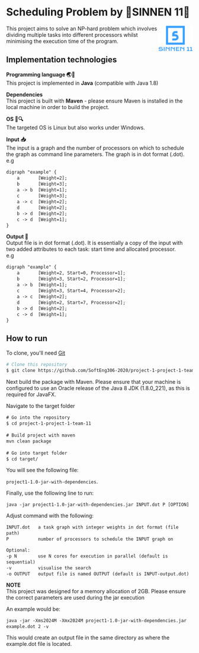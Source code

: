 # Scheduling Problem by 🥇SINNEN 11🥇
<img src="img/sinnen11.png" alt="Aimeos logo" title="Aimeos" align="right" height="70" />
This project aims to solve an NP-hard problem which involves dividing multiple tasks into
different processors whilst minimising the execution time of the program.

## Implementation technologies

**Programming language 🌏🛬**  
This project is implemented in **Java** (compatible with Java 1.8)

**Dependencies**  
This project is built with **Maven** - please ensure Maven is installed in the local machine in order to build the project.

**OS 🐧🔍**  
The targeted OS is Linux but also works under Windows.  

**Input 📥**  
The input is a graph and the number of processors on which to schedule the graph as command
line parameters.  The graph is in dot format (.dot).  
e.g 
```
digraph "example" {
	a       [Weight=2];
	b       [Weight=3];
	a -> b  [Weight=1];
	c       [Weight=3];
	a -> c  [Weight=2];
	d       [Weight=2];
	b -> d  [Weight=2];
	c -> d  [Weight=1];
}
```

**Output 🚪**  
Output file is in dot format (.dot). It is essentially a copy of the input with two added 
attributes to each task: start time and allocated processor.  
e.g
```
digraph "example" {
	a       [Weight=2, Start=0, Processor=1];
	b       [Weight=3, Start=2, Processor=1];
	a -> b  [Weight=1];
	c       [Weight=3, Start=4, Processor=2];
	a -> c  [Weight=2];
	d       [Weight=2, Start=7, Processor=2];
	b -> d  [Weight=2];
	c -> d  [Weight=1];
}
```
## How to run
To clone, you'll need [Git](https://git-scm.com)  
```bash
# Clone this repository
$ git clone https://github.com/SoftEng306-2020/project-1-project-1-team-11.git
```
Next build the package with Maven. Please ensure that your machine is configured to use an Oracle release of the Java 8 JDK (1.8.0_221), as this is required for JavaFX. 

Navigate to the target folder
```
# Go into the repository
$ cd project-1-project-1-team-11

# Build project with maven
mvn clean package

# Go into target folder
$ cd target/
```  
You will see the following file:

`project1-1.0-jar-with-dependencies`.

Finally, use the following line to run:

```
java -jar project1-1.0-jar-with-dependencies.jar INPUT.dot P [OPTION]
```
Adjust command with the following:

```
INPUT.dot   a task graph with integer weights in dot format (file path)
P           number of processors to schedule the INPUT graph on
```

```
Optional:
-p N        use N cores for execution in parallel (default is sequential)
-v          visualise the search
-o OUTPUT   output file is named OUTPUT (default is INPUT-output.dot)
```

**NOTE**  
This project was designed for a memory allocation of 2GB. Please ensure the correct parameters are used during the jar execution 

An example would be:
```
java -jar -Xms2024M -Xmx2024M project1-1.0-jar-with-dependencies.jar example.dot 2 -v
```
This would create an output file in the same directory as where the example.dot file is located.
